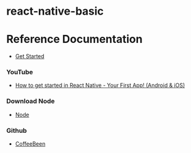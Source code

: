# react-native-basic

# Reference Documentation
* [Get Started](https://reactnative.dev/docs/environment-setup)

### YouTube
* [How to get started in React Native - Your First App! (Android & iOS)](https://www.youtube.com/watch?v=YysKbNk1tj0)

### Download Node
* [Node](https://nodejs.org/en)

### Github
* [CoffeeBeen](https://github.com/hariprasathselvam/CoffeeBeen)
